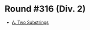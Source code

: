 # Round #316 (Div. 2)

* [A. Two Substrings][]

[A. Two Substrings]: http://codeforces.com/contest/550/problem/A
